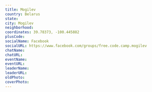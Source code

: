 ```yaml
---
title: Mogilev
country: Belarus
state: 
city: Mogilev
neighborhood: 
coordinates: 39.78373, -100.445882
plusCode:
socialName: Facebook
socialURL: https://www.facebook.com/groups/free.code.camp.mogilev
chatName:
chatURL:
eventName:
eventURL:
leaderName:
leaderURL:
oldPhoto: 
coverPhoto:
---
```

